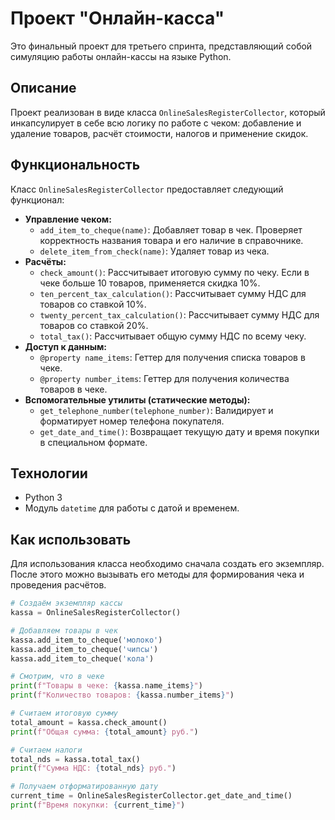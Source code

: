 # Проект "Онлайн-касса"

Это финальный проект для третьего спринта, представляющий собой симуляцию работы онлайн-кассы на языке Python.

## Описание

Проект реализован в виде класса `OnlineSalesRegisterCollector`, который инкапсулирует в себе всю логику по работе с чеком: добавление и удаление товаров, расчёт стоимости, налогов и применение скидок.

## Функциональность

Класс `OnlineSalesRegisterCollector` предоставляет следующий функционал:

- **Управление чеком:**
    - `add_item_to_cheque(name)`: Добавляет товар в чек. Проверяет корректность названия товара и его наличие в справочнике.
    - `delete_item_from_check(name)`: Удаляет товар из чека.
- **Расчёты:**
    - `check_amount()`: Рассчитывает итоговую сумму по чеку. Если в чеке больше 10 товаров, применяется скидка 10%.
    - `ten_percent_tax_calculation()`: Рассчитывает сумму НДС для товаров со ставкой 10%.
    - `twenty_percent_tax_calculation()`: Рассчитывает сумму НДС для товаров со ставкой 20%.
    - `total_tax()`: Рассчитывает общую сумму НДС по всему чеку.
- **Доступ к данным:**
    - `@property name_items`: Геттер для получения списка товаров в чеке.
    - `@property number_items`: Геттер для получения количества товаров в чеке.
- **Вспомогательные утилиты (статические методы):**
    - `get_telephone_number(telephone_number)`: Валидирует и форматирует номер телефона покупателя.
    - `get_date_and_time()`: Возвращает текущую дату и время покупки в специальном формате.

## Технологии

- Python 3
- Модуль `datetime` для работы с датой и временем.

## Как использовать

Для использования класса необходимо сначала создать его экземпляр. После этого можно вызывать его методы для формирования чека и проведения расчётов.

```python
# Создаём экземпляр кассы
kassa = OnlineSalesRegisterCollector()

# Добавляем товары в чек
kassa.add_item_to_cheque('молоко')
kassa.add_item_to_cheque('чипсы')
kassa.add_item_to_cheque('кола')

# Смотрим, что в чеке
print(f"Товары в чеке: {kassa.name_items}")
print(f"Количество товаров: {kassa.number_items}")

# Считаем итоговую сумму
total_amount = kassa.check_amount()
print(f"Общая сумма: {total_amount} руб.")

# Считаем налоги
total_nds = kassa.total_tax()
print(f"Сумма НДС: {total_nds} руб.")

# Получаем отформатированную дату
current_time = OnlineSalesRegisterCollector.get_date_and_time()
print(f"Время покупки: {current_time}")
```
